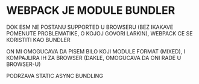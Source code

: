 # WEBPACK JE MODULE BUNDLER

DOK ESM NE POSTANU SUPPORTED U BROWSERU (BEZ IKAKAVE POMENUTE PROBLEMATIKE, O KOJOJ GOVORI LARKIN), WEBPACK CE SE KORISTITI KAO BUNDLER

ON MI OMOGUCAVA DA PISEM BILO KOJI MODULE FORMAT (MIXED), I KOMPAJLIRA IH ZA BROWSER (DAKLE, OMOGUCAVA DA ONI RADE U BROWSER-U)

PODRZAVA STATIC ASYNC BUNDLING

